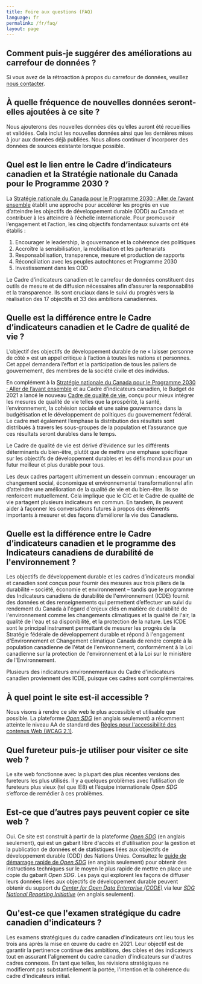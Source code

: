 ```yaml
---
title: Foire aux questions (FAQ)
language: fr
permalink: /fr/faq/
layout: page
---
```


## Comment puis-je suggérer des améliorations au carrefour de données ?

Si vous avez de la rétroaction à propos du carrefour de données, veuillez <a href="mailto:statcan.sdg-odd.statcan@statcan.gc.ca">nous contacter</a>.

## À quelle fréquence de nouvelles données seront-elles ajoutées à ce site ?

Nous ajouterons des nouvelles données dès qu’elles auront été recueillies et validées. Cela inclut les nouvelles données ainsi que les dernières mises à jour aux données déjà publiées. Nous allons continuer d’incorporer des données de sources existante lorsque possible.

## Quel est le lien entre le Cadre d’indicateurs canadien et la Stratégie nationale du Canada pour le Programme 2030 ?

La <a href="https://www.canada.ca/fr/emploi-developpement-social/programmes/programme-2030/aller-avant.html">Stratégie nationale du Canada pour le Programme 2030 : Aller de l’avant ensemble</a> établit une approche pour accélérer les progrès en vue d’atteindre les objectifs de développement durable (ODD) au Canada et contribuer à les atteindre à l’échelle internationale.
Pour promouvoir l’engagement et l’action, les cinq objectifs fondamentaux suivants ont été établis :

1. Encourager le leadership, la gouvernance et la cohérence des politiques
2. Accroître la sensibilisation, la mobilisation et les partenariats
3. Responsabilisation, transparence, mesure et production de rapports
4. Réconciliation avec les peuples autochtones et Programme 2030
5. Investissement dans les ODD

Le Cadre d’indicateurs canadien et le carrefour de données constituent des outils de mesure et de diffusion nécessaires afin d’assurer la responsabilité et la transparence. Ils sont cruciaux dans le suivi du progrès vers la réalisation des 17 objectifs et 33 des ambitions canadiennes.

## Quelle est la différence entre le Cadre d’indicateurs canadien et le Cadre de qualité de vie ?

L’objectif des objectifs de développement durable de ne « laisser personne de côté » est un appel critique à l’action à toutes les nations et personnes. Cet appel demandera l’effort et la participation de tous les paliers de gouvernement, des membres de la société civile et des individus.  

En complément à la <a href= "https://www.canada.ca/fr/emploi-developpement-social/programmes/programme-2030/aller-avant.html">Stratégie nationale du Canada pour le Programme 2030 : Aller de l’avant ensemble</a> et au Cadre d’indicateurs canadien, le Budget de 2021 a lancé le nouveau <a href=" https://www.budget.gc.ca/2021/report-rapport/anx4-fr.html">Cadre de qualité de vie</a>, conçu pour mieux intégrer les mesures de qualité de vie telles que la prospérité, la santé, l’environnement, la cohésion sociale et une saine gouvernance dans la budgétisation et le développement de politiques du gouvernement fédéral. Le cadre met également l’emphase la distribution des résultats sont distribués à travers les sous-groupes de la population et l’assurance que ces résultats seront durables dans le temps.

Le Cadre de qualité de vie est dérivé d’évidence sur les différents déterminants du bien-être, plutôt que de mettre une emphase spécifique sur les objectifs de développement durables et les défis mondiaux pour un futur meilleur et plus durable pour tous.

Les deux cadres partagent ultimement un dessein commun : encourager un changement social, économique et environnemental transformationnel afin d’atteindre une amélioration de la qualité de vie et du bien-être. Ils se renforcent mutuellement. Cela implique que le CIC et le Cadre de qualité de vie partagent plusieurs indicateurs en commun. En tandem, ils peuvent aider à façonner les conversations futures à propos des éléments importants à mesurer et des façons d’améliorer la vie des Canadiens.

## Quelle est la différence entre le Cadre d’indicateurs canadien et le programme des Indicateurs canadiens de durabilité de l'environnement ?

Les objectifs de développement durable et les cadres d’indicateurs mondial et canadien sont conçus pour fournir des mesures aux trois piliers de la durabilité – société, économie et environnement – tandis que le programme des Indicateurs canadiens de durabilité de l'environnement (ICDE) fournit des données et des renseignements qui permettent d’effectuer un suivi du rendement du Canada à l'égard d'enjeux clés en matière de durabilité de l'environnement comme les changements climatiques et la qualité de l'air, la qualité de l'eau et sa disponibilité, et la protection de la nature. Les ICDE sont le principal instrument permettant de mesurer les progrès de la Stratégie fédérale de développement durable et répond à l'engagement d'Environnement et Changement climatique Canada de rendre compte à la population canadienne de l'état de l'environnement, conformément à la Loi canadienne sur la protection de l'environnement et à la Loi sur le ministère de l'Environnement.
  
Plusieurs des indicateurs environnementaux du Cadre d'indicateurs canadien proviennent des ICDE, puisque ces cadres sont complémentaires.

## À quel point le site est-il accessible ?

Nous visons à rendre ce site web le plus accessible et utilisable que possible. La plateforme <a href="https://open-sdg.org/"><em>Open SDG</em></a> (en anglais seulement) a récemment atteinte le niveau AA de standard des [Règles pour l'accessibilité des contenus Web (WCAG 2.1)](https://www.w3.org/WAI/standards-guidelines/wcag/fr).

## Quel fureteur puis-je utiliser pour visiter ce site web ?

Le site web fonctionne avec la plupart des plus récentes versions des fureteurs les plus utilisés. Il y a quelques problèmes avec l’utilisation de fureteurs plus vieux (tel que IE8) et l’équipe internationale <em>Open SDG</em> s’efforce de remédier à ces problèmes.

## Est-ce que d’autres pays peuvent copier ce site web ?

Oui. Ce site est construit à partir de la plateforme <a href="https://open-sdg.org/"><em>Open SDG</em></a> (en anglais seulement), qui est un gabarit libre d'accès et d'utilisation pour la gestion et la publication de données et de statistiques liées aux objectifs de développement durable (ODD) des Nations Unies. Consultez le <a href="https://open-sdg.readthedocs.io/en/latest/quick-start/">guide de démarrage rapide de <em>Open SDG</em></a> (en anglais seulement) pour obtenir des instructions techniques sur le moyen le plus rapide de mettre en place une copie du gabarit <em>Open SDG</em>. Les pays qui explorent les façons de diffuser leurs données liées aux objectifs de développement durable peuvent obtenir du support du <em>[Center for Open Data Enterprise (CODE)](http://www.opendataenterprise.org/)</em> via leur <em>[SDG National Reporting Initiative](https://www.sdgreporting.org/)</em> (en anglais seulement).

## Qu'est-ce que l'examen stratégique du cadre canadien d'indicateurs ?

Les examens stratégiques du cadre canadien d'indicateurs ont lieu tous les trois ans après la mise en œuvre du cadre en 2021. Leur objectif est de garantir la pertinence continue des ambitions, des cibles et des indicateurs tout en assurant l'alignement du cadre canadien d'indicateurs sur d'autres cadres connexes. En tant que telles, les révisions stratégiques ne modifieront pas substantiellement la portée, l'intention et la cohérence du cadre d'indicateurs initial.

